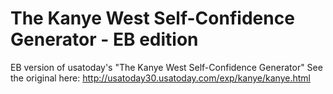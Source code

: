 The Kanye West Self-Confidence Generator - EB edition
===============

EB version of usatoday's "The Kanye West Self-Confidence Generator"
See the original here: http://usatoday30.usatoday.com/exp/kanye/kanye.html
